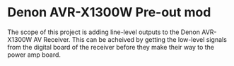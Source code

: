 # Denon AVR-X1300W Pre-out mod

The scope of this project is adding line-level outputs to the Denon AVR-X1300W AV Receiver.
This can be acheived by getting the low-level signals from the digital board of the receiver before they make their way to the power amp board.
